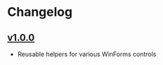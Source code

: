 # Changelog

## [v1.0.0]
 - Reusable helpers for various WinForms controls
 

[v1.0.0]: https://github.com/wernervn/WVN.WinForms/releases/tag/1.0.0
